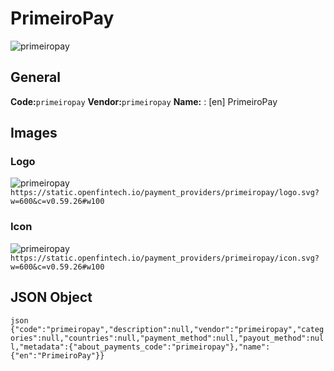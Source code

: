 # PrimeiroPay 
![primeiropay](https://static.openfintech.io/payment_providers/primeiropay/logo.svg?w=600&c=v0.59.26#w100) 
## General 
**Code:**`primeiropay` 
**Vendor:**`primeiropay` 
**Name:** 
:	[en] PrimeiroPay 
## Images 
### Logo 
![primeiropay](https://static.openfintech.io/payment_providers/primeiropay/logo.svg?w=600&c=v0.59.26#w100) 
``` https://static.openfintech.io/payment_providers/primeiropay/logo.svg?w=600&c=v0.59.26#w100 ``` 
### Icon 
![primeiropay](https://static.openfintech.io/payment_providers/primeiropay/icon.svg?w=600&c=v0.59.26#w100) 
``` https://static.openfintech.io/payment_providers/primeiropay/icon.svg?w=600&c=v0.59.26#w100 ``` 
## JSON Object 
```json {"code":"primeiropay","description":null,"vendor":"primeiropay","categories":null,"countries":null,"payment_method":null,"payout_method":null,"metadata":{"about_payments_code":"primeiropay"},"name":{"en":"PrimeiroPay"}} ``` 
